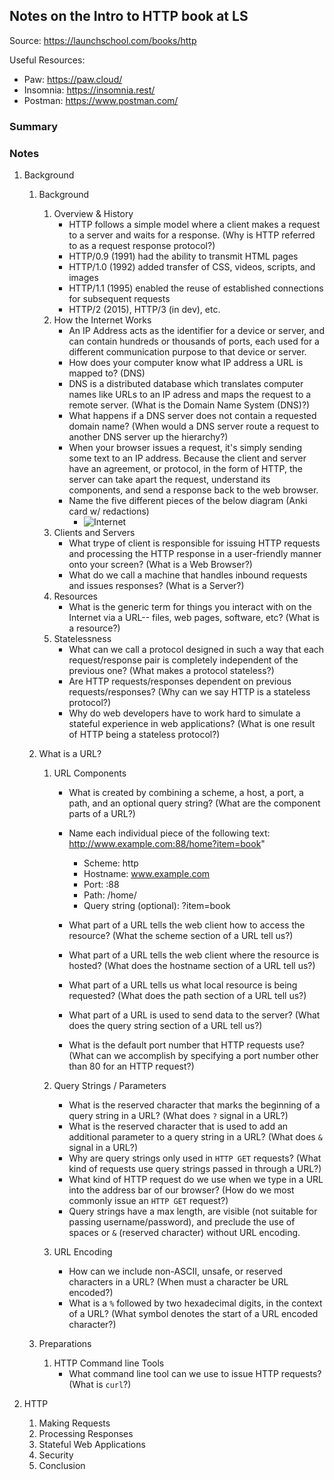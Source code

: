 ## Notes on the Intro to HTTP book at LS

Source: https://launchschool.com/books/http

Useful Resources:

* Paw: https://paw.cloud/
* Insomnia: https://insomnia.rest/
* Postman: https://www.postman.com/



### Summary



### Notes

1. Background

   1. Background

      1. Overview & History
         * HTTP follows a simple model where a client makes a request to a server and waits for a response. (Why is HTTP referred to as a request response protocol?)
         * HTTP/0.9 (1991) had the ability to transmit HTML pages
         * HTTP/1.0 (1992) added transfer of CSS, videos, scripts, and images
         * HTTP/1.1 (1995) enabled the reuse of established connections for subsequent requests
         * HTTP/2 (2015), HTTP/3 (in dev), etc.
      2. How the Internet Works
         * An IP Address acts as the identifier for a device or server, and can contain hundreds or thousands of ports, each used for a different communication purpose to that device or server.
         * How does your computer know what IP address a URL is mapped to? (DNS)
         * DNS is a distributed database which translates computer names like URLs to an IP adress and maps the request to a remote server. (What is the Domain Name System (DNS)?)
         * What happens if a DNS server does not contain a requested domain name? (When would a DNS server route a request to another DNS server up the hierarchy?)
         * When your browser issues a request, it's simply sending some text to an IP address. Because the client and server have an agreement, or protocol, in the form of HTTP, the server can take apart the request, understand its components, and send a response back to the web browser.
         * Name the five different pieces of the below diagram (Anki card w/ redactions)
           * ![Internet](https://d186loudes4jlv.cloudfront.net/http/images/internet.png)
      3. Clients and Servers
         * What trype of client is responsible for issuing HTTP requests and processing the HTTP response in a user-friendly manner onto your screen? (What is a Web Browser?)
         * What do we call a machine that handles inbound requests and issues responses? (What is a Server?)
      4. Resources
         * What is the generic term for things you interact with on the Internet via a URL-- files, web pages, software, etc? (What is a resource?)
      5. Statelessness
         * What can we call a protocol designed in such a way that each request/response pair is completely independent of the previous one? (What makes a protocol stateless?)
         * Are HTTP requests/responses dependent on previous requests/responses? (Why can we say HTTP is a stateless protocol?)
         * Why do web developers have to work hard to simulate a stateful experience in web applications? (What is one result of HTTP being a stateless protocol?)

   2. What is a URL?

      1. URL Components

         * What is created by combining a scheme, a host, a port, a path, and an optional query string? (What are the component parts of a URL?)

         * Name each individual piece of the following text: http://www.example.com:88/home?item=book" 
           * Scheme: http
           * Hostname: www.example.com
           * Port: :88
           * Path: /home/
           * Query string (optional): ?item=book
         * What part of a URL tells the web client how to access the resource? (What the scheme section of a URL tell us?)
         * What part of a URL tells the web client where the resource is hosted? (What does the hostname section of a URL tell us?)
         * What part of a URL tells us what local resource is being requested? (What does the path section of a URL tell us?)
         * What part of a URL is used to send data to the server? (What does the query string section of a URL tell us?)
         * What is the default port number that HTTP requests use? (What can we accomplish by specifying a port number other than 80 for an HTTP request?)

      2. Query Strings / Parameters

         * What is the reserved character that marks the beginning of a query string in a URL? (What does  `?`  signal in a URL?)
         * What is the reserved character that is used to add an additional parameter to a query string in a URL? (What does `&` signal in a URL?)
         * Why are query strings only used in `HTTP GET` requests? (What kind of requests use query strings passed in through a URL?)
         * What kind of HTTP request do we use when we type in a URL into the address bar of our browser? (How do we most commonly issue an `HTTP GET` request?)
         * Query strings have a max length, are visible (not suitable for passing username/password), and preclude the use of spaces or `&` (reserved character) without URL encoding.

      3. URL Encoding

         * How can we include non-ASCII, unsafe, or reserved characters in a URL? (When must a character be URL encoded?)
         * What is a `%` followed by two hexadecimal digits, in the context of a URL? (What symbol denotes the start of a URL encoded character?)

   3. Preparations

      1. HTTP Command line Tools
         * What command line tool can we use to issue HTTP requests? (What is `curl`?)

2. HTTP

   1. Making Requests
   2. Processing Responses
   3. Stateful Web Applications
   4. Security
   5. Conclusion